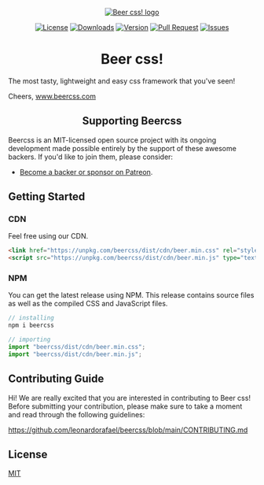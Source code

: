 <p align="center">
    <a href="https://www.beercss.com" target="_blank" rel="noopener noreferrer"><img src="https://www.beercss.com/favicon.png" alt="Beer css! logo"></a>
</p>
<p align="center">
    <a href="https://github.com/leonardorafael/beercss/blob/main/LICENSE"><img src="https://img.shields.io/github/license/leonardorafael/beercss" alt="License"></a>
    <a href="https://www.npmjs.com/package/beercss"><img src="https://img.shields.io/npm/dw/beercss" alt="Downloads"></a>
    <a href="https://www.npmjs.com/package/beercss"><img src="https://img.shields.io/npm/v/beercss" alt="Version"></a>
    <a href="https://github.com/leonardorafael/beercss/pulls"><img src="https://img.shields.io/github/issues-pr/leonardorafael/beercss" alt="Pull Request"></a>
    <a href="https://github.com/leonardorafael/beercss/issues"><img src="https://img.shields.io/github/issues/leonardorafael/beercss" alt="Issues"></a>
</p>

<h1 align="center">Beer css!</h1>

The most tasty, lightweight and easy css framework that you've seen!

Cheers, www.beercss.com

<h2 align="center">Supporting Beercss</h2>

Beercss is an MIT-licensed open source project with its ongoing development made possible entirely by the support of these awesome backers. If you'd like to join them, please consider:

- [Become a backer or sponsor on Patreon](https://www.patreon.com/beercss).

## Getting Started

### CDN

Feel free using our CDN.

```html
<link href="https://unpkg.com/beercss/dist/cdn/beer.min.css" rel="stylesheet" />
<script src="https://unpkg.com/beercss/dist/cdn/beer.min.js" type="text/javascript"></script>
```

### NPM

You can get the latest release using NPM. This release contains source files as well as the compiled CSS and JavaScript files.

```js
// installing
npm i beercss
```

```js
// importing
import "beercss/dist/cdn/beer.min.css";
import "beercss/dist/cdn/beer.min.js";
```

## Contributing Guide

Hi! We are really excited that you are interested in contributing to Beer css! Before submitting your contribution, please make sure to take a moment and read through the following guidelines:

https://github.com/leonardorafael/beercss/blob/main/CONTRIBUTING.md

## License

[MIT](https://opensource.org/licenses/MIT)
